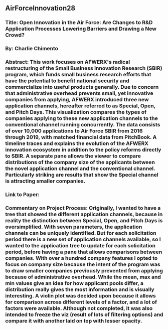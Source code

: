 ## AirForceInnovation28

### Title: Open Innovation in the Air Force: Are Changes to R\&D Application Processes Lowering Barriers and Drawing a New Crowd?

### By: Charlie Chimento

### Abstract: This work focuses on AFWERX's radical restructuring of the Small Business Innovation Research (SBIR) program, which funds small business research efforts that have the potential to benefit national security and commercialize into useful products generally. Due to concern that administrative overhead prevents small, yet innovative companies from applying, AFWERX introduced three new application channels, hereafter referred to as Special, Open, and Pitch Days. This visualization compares the types of companies applying to these new application channels to the conventional channel running concurrently. The data consists of over 10,000 applications to Air Force SBIR from 2016 through 2019, with matched financial data from PitchBook. A timeline traces and explains the evolution of the AFWERX innovation ecosystem in addition to the policy reforms directly to SBIR. A separate pane allows the viewer to compare distributions of the company size of the applicants between the novel application channel and the conventional channel. Particularly striking are results that show the Special channel is attracting smaller companies. 

### Link to Paper: 

### Commentary on Project Process: Originally, I wanted to have a tree that showed the different application channels, because in reality the distinction between Special, Open, and Pitch Days is oversimplified. With seven parameters, the application channels can be uniquely identified. But for each solicitation period there is a new set of application channels available, so I wanted to the application tree to update for each solicitation period, before having a pane that allows comparisons between companies. With over a hundred company features I opted to focus on company size because the intent of the program was to draw smaller companies previously prevented from applying because of administrative overhead. While the mean, max and min values give an idea for how applicant pools differ, a distribution really gives the most information and is visually interesting. A violin plot was decided upon because it allows for comparison across different levels of a factor, and a lot of factors were available. Although not completed, it was also intended to freeze the viz (result of lots of filtering options) and compare it with another laid on top with lesser opacity. 


